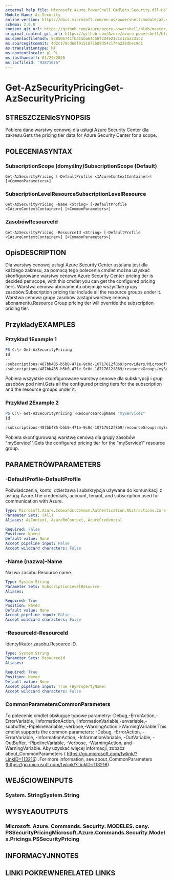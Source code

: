 ```yaml
---
external help file: Microsoft.Azure.PowerShell.Cmdlets.Security.dll-Help.xml
Module Name: Az.Security
online version: https://docs.microsoft.com/en-us/powershell/module/az.security/Get-AzSecurityPricing
schema: 2.0.0
content_git_url: https://github.com/Azure/azure-powershell/blob/master/src/Security/Security/help/Get-AzSecurityPricing.md
original_content_git_url: https://github.com/Azure/azure-powershell/blob/master/src/Security/Security/help/Get-AzSecurityPricing.md
ms.openlocfilehash: 838506741fb415ba64458f2d4e2171c12aa331c2
ms.sourcegitcommit: 4d2c178cd6df9151877b08d54c1f4a228dbec9d1
ms.translationtype: MT
ms.contentlocale: pl-PL
ms.lasthandoff: 01/29/2020
ms.locfileid: "93871675"
---
```

# <span data-ttu-id="fd140-101">Get-AzSecurityPricing</span><span class="sxs-lookup"><span data-stu-id="fd140-101">Get-AzSecurityPricing</span></span>

## <span data-ttu-id="fd140-102">STRESZCZENIe</span><span class="sxs-lookup"><span data-stu-id="fd140-102">SYNOPSIS</span></span>
<span data-ttu-id="fd140-103">Pobiera dane warstwy cenowej dla usługi Azure Security Center dla zakresu.</span><span class="sxs-lookup"><span data-stu-id="fd140-103">Gets the pricing tier data for Azure Security Center for a scope.</span></span>

## <span data-ttu-id="fd140-104">POLECENIA</span><span class="sxs-lookup"><span data-stu-id="fd140-104">SYNTAX</span></span>

### <span data-ttu-id="fd140-105">SubscriptionScope (domyślny)</span><span class="sxs-lookup"><span data-stu-id="fd140-105">SubscriptionScope (Default)</span></span>
```
Get-AzSecurityPricing [-DefaultProfile <IAzureContextContainer>] [<CommonParameters>]
```

### <span data-ttu-id="fd140-106">SubscriptionLevelResource</span><span class="sxs-lookup"><span data-stu-id="fd140-106">SubscriptionLevelResource</span></span>
```
Get-AzSecurityPricing -Name <String> [-DefaultProfile <IAzureContextContainer>] [<CommonParameters>]
```

### <span data-ttu-id="fd140-107">Zasobów</span><span class="sxs-lookup"><span data-stu-id="fd140-107">ResourceId</span></span>
```
Get-AzSecurityPricing -ResourceId <String> [-DefaultProfile <IAzureContextContainer>] [<CommonParameters>]
```

## <span data-ttu-id="fd140-108">Opis</span><span class="sxs-lookup"><span data-stu-id="fd140-108">DESCRIPTION</span></span>
<span data-ttu-id="fd140-109">Dla warstwy cenowej usługi Azure Security Center ustalana jest dla każdego zakresu, za pomocą tego polecenia cmdlet można uzyskać skonfigurowane warstwy cenowe.</span><span class="sxs-lookup"><span data-stu-id="fd140-109">Azure Security Center pricing tier is decided per scope, with this cmdlet you can get the configured pricing tiers.</span></span>
<span data-ttu-id="fd140-110">Warstwa cenowa abonamentu obejmuje wszystkie grupy zasobów.</span><span class="sxs-lookup"><span data-stu-id="fd140-110">Subscription pricing tier include all the resource groups under it.</span></span>
<span data-ttu-id="fd140-111">Warstwa cenowa grupy zasobów zastąpi warstwę cenową abonamentu.</span><span class="sxs-lookup"><span data-stu-id="fd140-111">Resource Group pricing tier will override the subscription pricing tier.</span></span>

## <span data-ttu-id="fd140-112">Przykłady</span><span class="sxs-lookup"><span data-stu-id="fd140-112">EXAMPLES</span></span>

### <span data-ttu-id="fd140-113">Przykład 1</span><span class="sxs-lookup"><span data-stu-id="fd140-113">Example 1</span></span>
```powershell
PS C:\> Get-AzSecurityPricing
Id                                                                                                                             Name       PricingTier
--                                                                                                                             ----       -----------
/subscriptions/487bb485-b5b0-471e-9c0d-10717612f869/providers/Microsoft.Security/pricings/default                              default    Standard
/subscriptions/487bb485-b5b0-471e-9c0d-10717612f869/resourceGroups/myService1/providers/Microsoft.Security/pricings/myService1 myService1 Standard
```

<span data-ttu-id="fd140-114">Pobiera wszystkie skonfigurowane warstwy cenowe dla subskrypcji i grup zasobów pod nimi.</span><span class="sxs-lookup"><span data-stu-id="fd140-114">Gets all the configured pricing tiers for the subscription and the resource groups under it.</span></span>

### <span data-ttu-id="fd140-115">Przykład 2</span><span class="sxs-lookup"><span data-stu-id="fd140-115">Example 2</span></span>
```powershell
PS C:\> Get-AzSecurityPricing -ResourceGroupName "myService1"
Id                                                                                                                             Name       PricingTier
--                                                                                                                             ----       -----------
/subscriptions/487bb485-b5b0-471e-9c0d-10717612f869/resourceGroups/myService1/providers/Microsoft.Security/pricings/myService1 myService1 Standard
```

<span data-ttu-id="fd140-116">Pobiera skonfigurowaną warstwę cenową dla grupy zasobów "myService1".</span><span class="sxs-lookup"><span data-stu-id="fd140-116">Gets the configured pricing tier for the "myService1" resource group.</span></span>

## <span data-ttu-id="fd140-117">PARAMETRÓW</span><span class="sxs-lookup"><span data-stu-id="fd140-117">PARAMETERS</span></span>

### <span data-ttu-id="fd140-118">-DefaultProfile</span><span class="sxs-lookup"><span data-stu-id="fd140-118">-DefaultProfile</span></span>
<span data-ttu-id="fd140-119">Poświadczenia, konto, dzierżawa i subskrypcja używane do komunikacji z usługą Azure.</span><span class="sxs-lookup"><span data-stu-id="fd140-119">The credentials, account, tenant, and subscription used for communication with Azure.</span></span>

```yaml
Type: Microsoft.Azure.Commands.Common.Authentication.Abstractions.Core.IAzureContextContainer
Parameter Sets: (All)
Aliases: AzContext, AzureRmContext, AzureCredential

Required: False
Position: Named
Default value: None
Accept pipeline input: False
Accept wildcard characters: False
```

### <span data-ttu-id="fd140-120">-Name (nazwa)</span><span class="sxs-lookup"><span data-stu-id="fd140-120">-Name</span></span>
<span data-ttu-id="fd140-121">Nazwa zasobu.</span><span class="sxs-lookup"><span data-stu-id="fd140-121">Resource name.</span></span>

```yaml
Type: System.String
Parameter Sets: SubscriptionLevelResource
Aliases:

Required: True
Position: Named
Default value: None
Accept pipeline input: False
Accept wildcard characters: False
```

### <span data-ttu-id="fd140-122">-ResourceId</span><span class="sxs-lookup"><span data-stu-id="fd140-122">-ResourceId</span></span>
<span data-ttu-id="fd140-123">Identyfikator zasobu.</span><span class="sxs-lookup"><span data-stu-id="fd140-123">Resource ID.</span></span>

```yaml
Type: System.String
Parameter Sets: ResourceId
Aliases:

Required: True
Position: Named
Default value: None
Accept pipeline input: True (ByPropertyName)
Accept wildcard characters: False
```

### <span data-ttu-id="fd140-124">CommonParameters</span><span class="sxs-lookup"><span data-stu-id="fd140-124">CommonParameters</span></span>
<span data-ttu-id="fd140-125">To polecenie cmdlet obsługuje typowe parametry:-Debug,-ErrorAction,-ErrorVariable,-InformationAction,-InformationVariable,-unvariable,-subbuffer,-PipelineVariable,-verbose,-WarningAction i-WarningVariable.</span><span class="sxs-lookup"><span data-stu-id="fd140-125">This cmdlet supports the common parameters: -Debug, -ErrorAction, -ErrorVariable, -InformationAction, -InformationVariable, -OutVariable, -OutBuffer, -PipelineVariable, -Verbose, -WarningAction, and -WarningVariable.</span></span> <span data-ttu-id="fd140-126">Aby uzyskać więcej informacji, zobacz about_CommonParameters ( https://go.microsoft.com/fwlink/?LinkID=113216) .</span><span class="sxs-lookup"><span data-stu-id="fd140-126">For more information, see about_CommonParameters (https://go.microsoft.com/fwlink/?LinkID=113216).</span></span>

## <span data-ttu-id="fd140-127">WEJŚCIOWE</span><span class="sxs-lookup"><span data-stu-id="fd140-127">INPUTS</span></span>

### <span data-ttu-id="fd140-128">System. String</span><span class="sxs-lookup"><span data-stu-id="fd140-128">System.String</span></span>

## <span data-ttu-id="fd140-129">WYSYŁA</span><span class="sxs-lookup"><span data-stu-id="fd140-129">OUTPUTS</span></span>

### <span data-ttu-id="fd140-130">Microsoft. Azure. Commands. Security. MODELES. ceny. PSSecurityPricing</span><span class="sxs-lookup"><span data-stu-id="fd140-130">Microsoft.Azure.Commands.Security.Models.Pricings.PSSecurityPricing</span></span>

## <span data-ttu-id="fd140-131">INFORMACYJN</span><span class="sxs-lookup"><span data-stu-id="fd140-131">NOTES</span></span>

## <span data-ttu-id="fd140-132">LINKI POKREWNE</span><span class="sxs-lookup"><span data-stu-id="fd140-132">RELATED LINKS</span></span>
